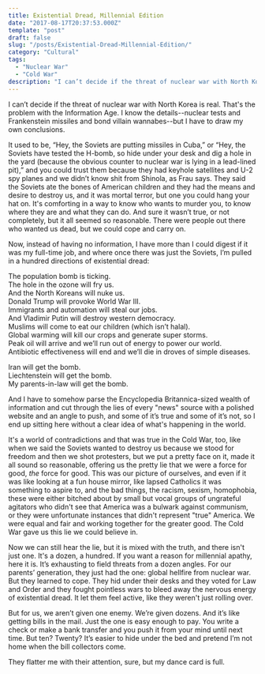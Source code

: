 ```yaml
---
title: Existential Dread, Millennial Edition
date: "2017-08-17T20:37:53.000Z"
template: "post"
draft: false
slug: "/posts/Existential-Dread-Millennial-Edition/"
category: "Cultural"
tags:
  - "Nuclear War"
  - "Cold War"
description: "I can’t decide if the threat of nuclear war with North Korea is real. That's the problem with the Information Age. I know the details--nuclear tests and Frankenstein missiles and bond villain wannabes--but I have to draw my own conclusions..."
---
```


<p>I can’t decide if the threat of nuclear war with North Korea is real. That's the problem with the Information Age. I know the details--nuclear tests and Frankenstein missiles and bond villain wannabes--but I have to draw my own conclusions.</p> 

<p>It used to be, “Hey, the Soviets are putting missiles in Cuba,” or “Hey, the Soviets have tested the H-bomb, so hide under your desk and dig a hole in the yard (because the obvious counter to nuclear war is lying in a lead-lined pit),” and you could trust them because they had keyhole satellites and U-2 spy planes and we didn’t know shit from Shinola, as Frau says. They said the Soviets ate the bones of American children and they had the means and desire to destroy us, and it was mortal terror, but one you could hang your hat on. It's comforting in a way to know who wants to murder you, to know where they are and what they can do. And sure it wasn’t true, or not completely, but it all seemed so reasonable. There were people out there who wanted us dead, but we could cope and carry on.</p>

<p>Now, instead of having no information, I have more than I could digest if it was my full-time job, and where once there was just the Soviets, I’m pulled in a hundred directions of existential dread:</p> 

<p>The population bomb is ticking.<br/>
The hole in the ozone will fry us.<br/>
And the North Koreans will nuke us.<br/>
Donald Trump will provoke World War III.<br/>
Immigrants and automation will steal our jobs.<br/>
And Vladimir Putin will destroy western democracy.<br/>
Muslims will come to eat our children (which isn’t halal).<br/>
Global warming will kill our crops and generate super storms.<br/>
Peak oil will arrive and we’ll run out of energy to power our world.<br/>
Antibiotic effectiveness will end and we’ll die in droves of simple diseases.</p>

<p>Iran will get the bomb.<br/>
Liechtenstein will get the bomb.<br/>
My parents-in-law will get the bomb.</p>

<p>And I have to somehow parse the Encyclopedia Britannica-sized wealth of information and cut through the lies of every "news" source with a polished website and an angle to push, and some of it’s true and some of it’s not, so I end up sitting here without a clear idea of what's happening in the world.</p> 

<p>It's a world of contradictions and that was true in the Cold War, too, like when we said the Soviets wanted to destroy us because we stood for freedom and then we shot protesters, but we put a pretty face on it, made it all sound so reasonable, offering us the pretty lie that we were a force for good, <em>the</em> force for good. This was our picture of ourselves, and even if it was like looking at a fun house mirror, like lapsed Catholics it was something to aspire to, and the bad things, the racism, sexism, homophobia, these were either bitched about by small but vocal groups of ungrateful agitators who didn't see that America was a bulwark against communism, or they were unfortunate instances that didn't represent "true" America. We were equal and fair and working together for the greater good. The Cold War gave us this lie we could believe in.</p> 

<p>Now we can still hear the lie, but it is mixed with the truth, and there isn't just one. It's a dozen, a hundred. If you want a reason for millennial apathy, here it is. It’s exhausting to field threats from a dozen angles. For our parents’ generation, they just had the one: global hellfire from nuclear war. But they learned to cope. They hid under their desks and they voted for Law and Order and they fought pointless wars to bleed away the nervous energy of existential dread. It let them feel active, like they weren't just rolling over.</p>

<p>But for us, we aren’t given one enemy. We’re given dozens. And it’s like getting bills in the mail. Just the one is easy enough to pay. You write a check or make a bank transfer and you push it from your mind until next time. But ten? Twenty? It’s easier to hide under the bed and pretend I’m not home when the bill collectors come.</p> 

<p>They flatter me with their attention, sure, but my dance card is full.</p>